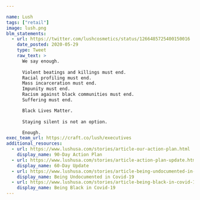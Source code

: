 ```yaml
---

name: Lush
tags: ["retail"]
image: lush.png
blm_statements:
  - url: https://twitter.com/lushcosmetics/status/1266485725400150016
    date_posted: 2020-05-29
    type: Tweet
    raw_text: >
      We say enough.
 
      Violent beatings and killings must end.
      Racial profiling must end.
      Mass incarceration must end.
      Impunity must end.
      Racism against black communities must end.
      Suffering must end.        

      Black Lives Matter.
        
      Staying silent is not an option.

      Enough.
exec_team_url: https://craft.co/lush/executives
additional_resources:
  - url: https://www.lushusa.com/stories/article-our-action-plan.html
    display_name: 90-Day Action Plan
  - url: https://www.lushusa.com/stories/article-action-plan-update.html
    display_name: 60-Day Update 
  - url: https://www.lushusa.com/stories/article-being-undocumented-in-covid-19.html
    display_name: Being Undocumented in Covid-19
  - url: https://www.lushusa.com/stories/article-being-black-in-covid-19.html
    display_name: Being Black in Covid-19
---
```

